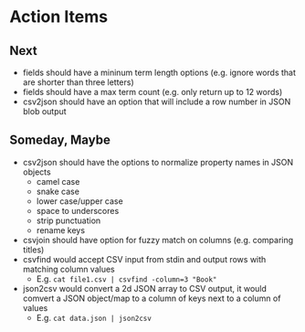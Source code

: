 
# Action Items

## Next

+ fields should have a mininum term length options (e.g. ignore words that are shorter than three letters)
+ fields should have a max term count (e.g. only return up to 12 words)
+ csv2json should have an option that will include a row number in JSON blob output


## Someday, Maybe

+ csv2json should have the options to normalize property names in JSON objects
    + camel case
    + snake case
    + lower case/upper case
    + space to underscores 
    + strip punctuation
    + rename keys
+ csvjoin should have option for fuzzy match on columns (e.g. comparing titles)
+ csvfind would accept CSV input from stdin and output rows with matching column values
    + E.g. `cat file1.csv | csvfind -column=3 "Book"`
+ json2csv would convert a 2d JSON array to CSV output, it would comvert a JSON object/map to a column of keys next to a column of values
    + E.g. `cat data.json | json2csv`

